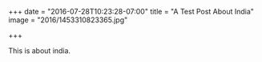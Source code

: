 +++
date = "2016-07-28T10:23:28-07:00"
title = "A Test Post About India"
image = "2016/1453310823365.jpg"

+++

This is about india.

